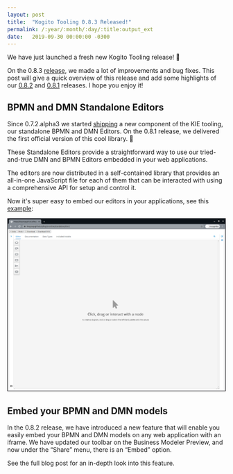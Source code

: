 ```yaml
---
layout: post
title:  "Kogito Tooling 0.8.3 Released!"
permalink: /:year/:month/:day/:title:output_ext
date:   2019-09-30 00:00:00 -0300
---
```

We have just launched a fresh new Kogito Tooling release! 🎉

On the 0.8.3 [release](https://github.com/kiegroup/kogito-tooling/releases/tag/0.8.3), we made a lot of improvements and bug fixes. This post will give a quick overview of this release and add some highlights of our [0.8.2](https://github.com/kiegroup/kogito-tooling/releases/tag/0.8.2) and [0.8.1](https://github.com/kiegroup/kogito-tooling/releases/tag/0.8.3) releases. I hope you enjoy it!

## BPMN and DMN Standalone Editors

Since 0.7.2.alpha3 we started [shipping](https://www.npmjs.com/package/@kogito-tooling/kie-editors-standalone) a new component of the KIE tooling, our standalone BPMN and DMN Editors. On the 0.8.1 release, we delivered the first official version of this cool library.  🎉

These Standalone Editors provide a straightforward way to use our tried-and-true DMN and BPMN Editors embedded in your web applications.

The editors are now distributed in a self-contained library that provides an all-in-one JavaScript file for each of them that can be interacted with using a comprehensive API for setup and control it.

Now it's super easy to embed our editors in your applications, see this [example](`https://gist.githubusercontent.com/ederign/88e3ddb31c2c1374a0afc6bfede80258/raw/feb180e8f3a8ff74701cb5a5e1383f0250c8f260/dmn-standalone.js`):

[![Standalone](/assets/2021/standalone.jpg "Demo")](/assets/2021/standalone.jpg)

## Embed your BPMN and DMN models

In the 0.8.2 release, we have introduced a new feature that will enable you easily embed your BPMN and DMN models on any web application with an iframe. We have updated our toolbar on the Business Modeler Preview, and now under the “Share” menu, there is an “Embed” option.


See the full blog post for an in-depth look into this feature.